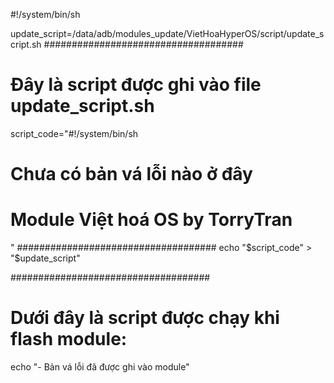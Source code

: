 #!/system/bin/sh

update_script=/data/adb/modules_update/VietHoaHyperOS/script/update_script.sh
####################################
# Đây là script được ghi vào file update_script.sh
script_code="#!/system/bin/sh

# Chưa có bản vá lỗi nào ở đây
# Module Việt hoá OS by TorryTran
"
####################################
echo "$script_code" > "$update_script"

####################################
# Dưới đây là script được chạy khi flash module:
echo "- Bản vá lỗi đã được ghi vào module"

